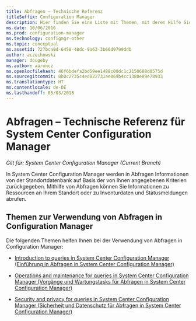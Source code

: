 ```yaml
---
title: Abfragen – Technische Referenz
titleSuffix: Configuration Manager
description: Hier finden Sie eine Liste mit Themen, mit deren Hilfe Sie Abfragen zum Abrufen von Informationen zu Ressourcen an Ihrem Standort verwenden können.
ms.date: 10/06/2016
ms.prod: configuration-manager
ms.technology: configmgr-other
ms.topic: conceptual
ms.assetid: 727bca0d-6458-48dc-9a63-3b66d9799ddb
author: aczechowski
manager: dougeby
ms.author: aaroncz
ms.openlocfilehash: 46f6bdefa2bd59ee1488c00dc1c2150608d0575d
ms.sourcegitcommit: 0b0c2735c4ed822731ae069b4cc1380e89e78933
ms.translationtype: HT
ms.contentlocale: de-DE
ms.lasthandoff: 05/03/2018
---
```

# <a name="queries-technical-reference-for-system-center-configuration-manager"></a>Abfragen – Technische Referenz für System Center Configuration Manager

*Gilt für: System Center Configuration Manager (Current Branch)*

In System Center Configuration Manager werden in Abfragen Informationen von der Standortdatenbank auf Basis der von Ihnen angegebenen Kriterien zurückgegeben. Mithilfe von Abfragen können Sie Informationen zu Ressourcen an Ihrem Standort oder zu Inventurdaten und Statusmeldungen abrufen.  

## <a name="topics-about-using-queries-in-configuration-manager"></a>Themen zur Verwendung von Abfragen in Configuration Manager  
 Die folgenden Themen helfen Ihnen bei der Verwendung von Abfragen in Configuration Manager:  

-   [Introduction to queries in System Center Configuration Manager (Einführung in Abfragen in System Center Configuration Manager)](../../../core/servers/manage/introduction-to-queries.md)  

-   [Operations and maintenance for queries in System Center Configuration Manager (Vorgänge und Wartungstasks für Abfragen in System Center Configuration Manager)](../../../core/servers/manage/operations-and-maintenance-for-queries.md)  

-   [Security and privacy for queries in System Center Configuration Manager (Sicherheit und Datenschutz für Abfragen in System Center Configuration Manager)](../../../core/servers/manage/security-and-privacy-for-queries.md)  
